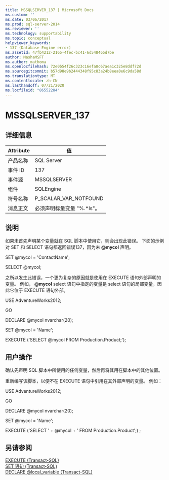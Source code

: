 ```yaml
---
title: MSSQLSERVER_137 | Microsoft Docs
ms.custom: ''
ms.date: 03/06/2017
ms.prod: sql-server-2014
ms.reviewer: ''
ms.technology: supportability
ms.topic: conceptual
helpviewer_keywords:
- 137 (Database Engine error)
ms.assetid: 47fb4212-2165-4fec-bc41-6d548465d7be
author: MashaMSFT
ms.author: mathoma
ms.openlocfilehash: 72e0b54f26c323c16efa8c67aea1c325e8ddf72d
ms.sourcegitcommit: b57d98e9b2444348f95c83a24b8eea0e6c9da58d
ms.translationtype: MT
ms.contentlocale: zh-CN
ms.lasthandoff: 07/21/2020
ms.locfileid: "86552284"
---
```

# <a name="mssqlserver_137"></a>MSSQLSERVER_137
    
## <a name="details"></a>详细信息  
  
|Attribute|值|  
|-|-|  
|产品名称|SQL Server|  
|事件 ID|137|  
|事件源|MSSQLSERVER|  
|组件|SQLEngine|  
|符号名称|P_SCALAR_VAR_NOTFOUND|  
|消息正文|必须声明标量变量 "%.*ls"。|  
  
## <a name="explanation"></a>说明  
 如果未首先声明某个变量就在 SQL 脚本中使用它，则会出现此错误。 下面的示例对 SET 和 SELECT 语句都返回错误137，因为未 **@mycol** 声明。  
  
 SET @mycol = 'ContactName';  
  
 SELECT @mycol;  
  
 之所以发生此错误，一个更为复杂的原因就是使用在 EXECUTE 语句外部声明的变量。 例如， **@mycol** select 语句中指定的变量是 select 语句的局部变量，因此它位于 EXECUTE 语句外部。  
  
 USE AdventureWorks2012;  
  
 GO  
  
 DECLARE @mycol nvarchar(20);  
  
 SET @mycol = 'Name';  
  
 EXECUTE ('SELECT @mycol FROM Production.Product;');  
  
## <a name="user-action"></a>用户操作  
 确认先声明 SQL 脚本中所使用的任何变量，然后再将其用在脚本中的其他位置。  
  
 重新编写该脚本，以便不在 EXECUTE 语句中引用在其外部声明的变量。 例如：  
  
 USE AdventureWorks2012;  
  
 GO  
  
 DECLARE @mycol nvarchar(20);  
  
 SET @mycol = 'Name';  
  
 EXECUTE ('SELECT ' + @mycol + ' FROM Production.Product';) ;  
  
## <a name="see-also"></a>另请参阅  
 [EXECUTE (Transact-SQL)](/sql/t-sql/language-elements/execute-transact-sql)   
 [SET 语句 (Transact-SQL)](/sql/t-sql/statements/set-statements-transact-sql)   
 [DECLARE @local_variable (Transact-SQL)](/sql/t-sql/language-elements/declare-local-variable-transact-sql)  
  
  
